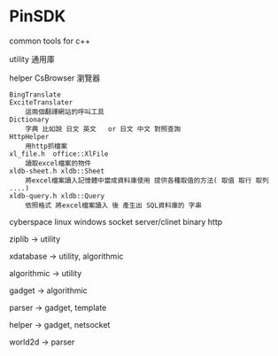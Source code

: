 # PinSDK
common tools for c++

utility 通用庫

helper
    CsBrowser
        瀏覽器

    BingTranslate
    ExciteTranslater
        這兩個翻譯網站的呼叫工具
    Dictionary
        字典 比如說 日文 英文   or 日文 中文 對照查詢
    HttpHelper
        用http抓檔案
    xl_file.h  office::XlFile
        讀取excel檔案的物件
    xldb-sheet.h xldb::Sheet
        將excel檔案讀入記憶體中當成資料庫使用 提供各種取值的方法( 取值 取行 取列 ....)
    xldb-query.h xldb::Query
        依照格式 將excel檔案讀入 後 產生出 SQL資料庫的 字串

cyberspace
    linux windows socket server/clinet
    binary http

ziplib        -> utility

xdatabase     -> utility, algorithmic

algorithmic   -> utility

gadget        -> algorithmic

parser        -> gadget, template

helper        -> gadget, netsocket

world2d       -> parser        


